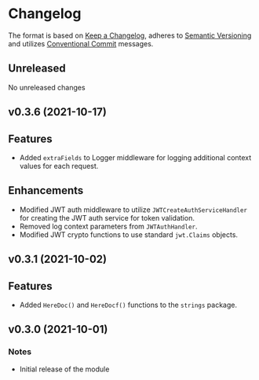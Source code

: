 # Changelog

The format is based on [Keep a Changelog](https://keepachangelog.com/en/1.0.0/),
adheres to [Semantic Versioning](https://semver.org/spec/v2.0.0.html)
and utilizes [Conventional Commit](https://www.conventionalcommits.org/en/v1.0.0/) messages.

## Unreleased

No unreleased changes

## v0.3.6 (2021-10-17)

## Features

* Added `extraFields` to Logger middleware for logging additional context values for each request.
  
## Enhancements

* Modified JWT auth middleware to utilize `JWTCreateAuthServiceHandler` for creating the JWT auth service for token validation.
* Removed log context parameters from `JWTAuthHandler`.
* Modified JWT crypto functions to use standard `jwt.Claims` objects.

## v0.3.1 (2021-10-02)

## Features

* Added `HereDoc()` and `HereDocf()` functions to the `strings` package.

## v0.3.0 (2021-10-01)

### Notes

* Initial release of the module
